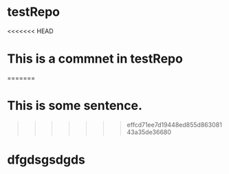 # testRepo
<<<<<<< HEAD
# This is a commnet in testRepo
=======
# This is some sentence.
>>>>>>> effcd71ee7d19448ed855d86308143a35de36680
# dfgdsgsdgds